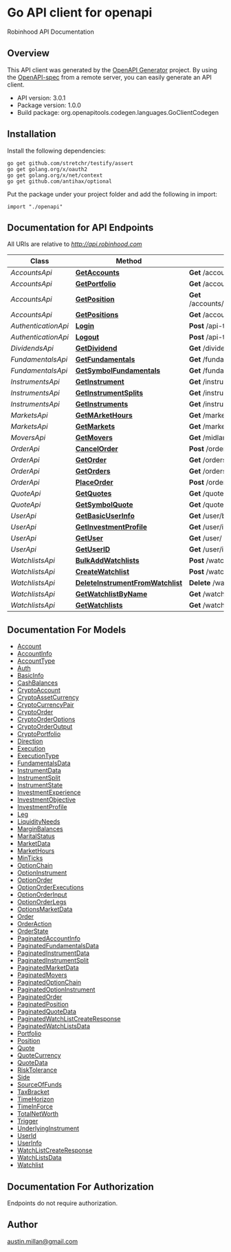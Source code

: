 # Go API client for openapi

Robinhood API Documentation

## Overview
This API client was generated by the [OpenAPI Generator](https://openapi-generator.tech) project.  By using the [OpenAPI-spec](https://www.openapis.org/) from a remote server, you can easily generate an API client.

- API version: 3.0.1
- Package version: 1.0.0
- Build package: org.openapitools.codegen.languages.GoClientCodegen

## Installation

Install the following dependencies:

```shell
go get github.com/stretchr/testify/assert
go get golang.org/x/oauth2
go get golang.org/x/net/context
go get github.com/antihax/optional
```

Put the package under your project folder and add the following in import:

```golang
import "./openapi"
```

## Documentation for API Endpoints

All URIs are relative to *http://api.robinhood.com*

Class | Method | HTTP request | Description
------------ | ------------- | ------------- | -------------
*AccountsApi* | [**GetAccounts**](docs/AccountsApi.md#getaccounts) | **Get** /accounts/ | getAccounts
*AccountsApi* | [**GetPortfolio**](docs/AccountsApi.md#getportfolio) | **Get** /accounts/{accountId}/portfolio/ | getPortfolio
*AccountsApi* | [**GetPosition**](docs/AccountsApi.md#getposition) | **Get** /accounts/{accountId}/positions/{positionId}/ | getPosition
*AccountsApi* | [**GetPositions**](docs/AccountsApi.md#getpositions) | **Get** /accounts/{accountId}/positions/ | getPositions
*AuthenticationApi* | [**Login**](docs/AuthenticationApi.md#login) | **Post** /api-token-auth/ | login
*AuthenticationApi* | [**Logout**](docs/AuthenticationApi.md#logout) | **Post** /api-token-logout/ | logout
*DividendsApi* | [**GetDividend**](docs/DividendsApi.md#getdividend) | **Get** /dividends/{id}/ | getDividend
*FundamentalsApi* | [**GetFundamentals**](docs/FundamentalsApi.md#getfundamentals) | **Get** /fundamentals/ | getFundamentals
*FundamentalsApi* | [**GetSymbolFundamentals**](docs/FundamentalsApi.md#getsymbolfundamentals) | **Get** /fundamentals/{symbol}/ | getSymbolFundamentals
*InstrumentsApi* | [**GetInstrument**](docs/InstrumentsApi.md#getinstrument) | **Get** /instruments/{instrument_id}/ | getInstrument
*InstrumentsApi* | [**GetInstrumentSplits**](docs/InstrumentsApi.md#getinstrumentsplits) | **Get** /instruments/{instrument_id}/splits/ | getInstrumentSplits
*InstrumentsApi* | [**GetInstruments**](docs/InstrumentsApi.md#getinstruments) | **Get** /instruments/ | getInstruments
*MarketsApi* | [**GetMArketHours**](docs/MarketsApi.md#getmarkethours) | **Get** /markets/{mic}/hours/{date}/ | getMArketHours
*MarketsApi* | [**GetMarkets**](docs/MarketsApi.md#getmarkets) | **Get** /markets | getMarkets
*MoversApi* | [**GetMovers**](docs/MoversApi.md#getmovers) | **Get** /midlands/movers/sp500/ | getMovers
*OrderApi* | [**CancelOrder**](docs/OrderApi.md#cancelorder) | **Post** /orders/{order_id}/cancel/ | cancelOrder
*OrderApi* | [**GetOrder**](docs/OrderApi.md#getorder) | **Get** /orders/{order_id}/ | getOrder
*OrderApi* | [**GetOrders**](docs/OrderApi.md#getorders) | **Get** /orders/ | getOrders
*OrderApi* | [**PlaceOrder**](docs/OrderApi.md#placeorder) | **Post** /orders/ | placeOrder
*QuoteApi* | [**GetQuotes**](docs/QuoteApi.md#getquotes) | **Get** /quotes/ | getQuotes
*QuoteApi* | [**GetSymbolQuote**](docs/QuoteApi.md#getsymbolquote) | **Get** /quotes/{symbol}/ | getSymbolQuote
*UserApi* | [**GetBasicUserInfo**](docs/UserApi.md#getbasicuserinfo) | **Get** /user/basic_info/ | getBasicUserInfo
*UserApi* | [**GetInvestmentProfile**](docs/UserApi.md#getinvestmentprofile) | **Get** /user/investment_profile/ | getInvestmentProfile
*UserApi* | [**GetUser**](docs/UserApi.md#getuser) | **Get** /user/ | getUser
*UserApi* | [**GetUserID**](docs/UserApi.md#getuserid) | **Get** /user/id/ | getUserID
*WatchlistsApi* | [**BulkAddWatchlists**](docs/WatchlistsApi.md#bulkaddwatchlists) | **Post** /watchlists/Default/bulk_add/ | bulkAddWatchlists
*WatchlistsApi* | [**CreateWatchlist**](docs/WatchlistsApi.md#createwatchlist) | **Post** /watchlists/ | createWatchlist
*WatchlistsApi* | [**DeleteInstrumentFromWatchlist**](docs/WatchlistsApi.md#deleteinstrumentfromwatchlist) | **Delete** /watchlists/{name}/{instrumentId} | deleteInstrumentFromWatchlist
*WatchlistsApi* | [**GetWatchlistByName**](docs/WatchlistsApi.md#getwatchlistbyname) | **Get** /watchlists/{name}/ | getWatchlistByName
*WatchlistsApi* | [**GetWatchlists**](docs/WatchlistsApi.md#getwatchlists) | **Get** /watchlists/ | getWatchlists


## Documentation For Models

 - [Account](docs/Account.md)
 - [AccountInfo](docs/AccountInfo.md)
 - [AccountType](docs/AccountType.md)
 - [Auth](docs/Auth.md)
 - [BasicInfo](docs/BasicInfo.md)
 - [CashBalances](docs/CashBalances.md)
 - [CryptoAccount](docs/CryptoAccount.md)
 - [CryptoAssetCurrency](docs/CryptoAssetCurrency.md)
 - [CryptoCurrencyPair](docs/CryptoCurrencyPair.md)
 - [CryptoOrder](docs/CryptoOrder.md)
 - [CryptoOrderOptions](docs/CryptoOrderOptions.md)
 - [CryptoOrderOutput](docs/CryptoOrderOutput.md)
 - [CryptoPortfolio](docs/CryptoPortfolio.md)
 - [Direction](docs/Direction.md)
 - [Execution](docs/Execution.md)
 - [ExecutionType](docs/ExecutionType.md)
 - [FundamentalsData](docs/FundamentalsData.md)
 - [InstrumentData](docs/InstrumentData.md)
 - [InstrumentSplit](docs/InstrumentSplit.md)
 - [InstrumentState](docs/InstrumentState.md)
 - [InvestmentExperience](docs/InvestmentExperience.md)
 - [InvestmentObjective](docs/InvestmentObjective.md)
 - [InvestmentProfile](docs/InvestmentProfile.md)
 - [Leg](docs/Leg.md)
 - [LiquidityNeeds](docs/LiquidityNeeds.md)
 - [MarginBalances](docs/MarginBalances.md)
 - [MaritalStatus](docs/MaritalStatus.md)
 - [MarketData](docs/MarketData.md)
 - [MarketHours](docs/MarketHours.md)
 - [MinTicks](docs/MinTicks.md)
 - [OptionChain](docs/OptionChain.md)
 - [OptionInstrument](docs/OptionInstrument.md)
 - [OptionOrder](docs/OptionOrder.md)
 - [OptionOrderExecutions](docs/OptionOrderExecutions.md)
 - [OptionOrderInput](docs/OptionOrderInput.md)
 - [OptionOrderLegs](docs/OptionOrderLegs.md)
 - [OptionsMarketData](docs/OptionsMarketData.md)
 - [Order](docs/Order.md)
 - [OrderAction](docs/OrderAction.md)
 - [OrderState](docs/OrderState.md)
 - [PaginatedAccountInfo](docs/PaginatedAccountInfo.md)
 - [PaginatedFundamentalsData](docs/PaginatedFundamentalsData.md)
 - [PaginatedInstrumentData](docs/PaginatedInstrumentData.md)
 - [PaginatedInstrumentSplit](docs/PaginatedInstrumentSplit.md)
 - [PaginatedMarketData](docs/PaginatedMarketData.md)
 - [PaginatedMovers](docs/PaginatedMovers.md)
 - [PaginatedOptionChain](docs/PaginatedOptionChain.md)
 - [PaginatedOptionInstrument](docs/PaginatedOptionInstrument.md)
 - [PaginatedOrder](docs/PaginatedOrder.md)
 - [PaginatedPosition](docs/PaginatedPosition.md)
 - [PaginatedQuoteData](docs/PaginatedQuoteData.md)
 - [PaginatedWatchListCreateResponse](docs/PaginatedWatchListCreateResponse.md)
 - [PaginatedWatchListsData](docs/PaginatedWatchListsData.md)
 - [Portfolio](docs/Portfolio.md)
 - [Position](docs/Position.md)
 - [Quote](docs/Quote.md)
 - [QuoteCurrency](docs/QuoteCurrency.md)
 - [QuoteData](docs/QuoteData.md)
 - [RiskTolerance](docs/RiskTolerance.md)
 - [Side](docs/Side.md)
 - [SourceOfFunds](docs/SourceOfFunds.md)
 - [TaxBracket](docs/TaxBracket.md)
 - [TimeHorizon](docs/TimeHorizon.md)
 - [TimeInForce](docs/TimeInForce.md)
 - [TotalNetWorth](docs/TotalNetWorth.md)
 - [Trigger](docs/Trigger.md)
 - [UnderlyingInstrument](docs/UnderlyingInstrument.md)
 - [UserId](docs/UserId.md)
 - [UserInfo](docs/UserInfo.md)
 - [WatchListCreateResponse](docs/WatchListCreateResponse.md)
 - [WatchListsData](docs/WatchListsData.md)
 - [Watchlist](docs/Watchlist.md)


## Documentation For Authorization

 Endpoints do not require authorization.



## Author

austin.millan@gmail.com

